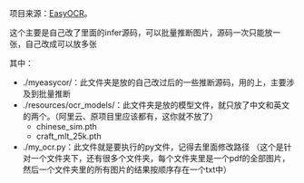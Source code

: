 项目来源：[EasyOCR](https://github.com/JaidedAI/EasyOCR)。

这个主要是自己改了里面的infer源码，可以批量推断图片，源码一次只能放一张，自己改成可以放多张

其中：

- ./myeasycor/：此文件夹是放的自己改过后的一些推断源码，用的上，主要涉及到批量推断
- ./resources/ocr_models/：此文件夹是放的模型文件，就只放了中文和英文的两个。（阿里云、原项目里应该都有，这你就不放了）
  - chinese_sim.pth
  - craft_mlt_25k.pth
- ./my_ocr.py：此文件就是要执行的py文件，记得去里面修改路径 （这个是针对一个文件夹下，还有很多个文件夹，每个文件夹里是一个pdf的全部图片，然后一个文件夹里的所有图片的结果按顺序存在一个txt中）

